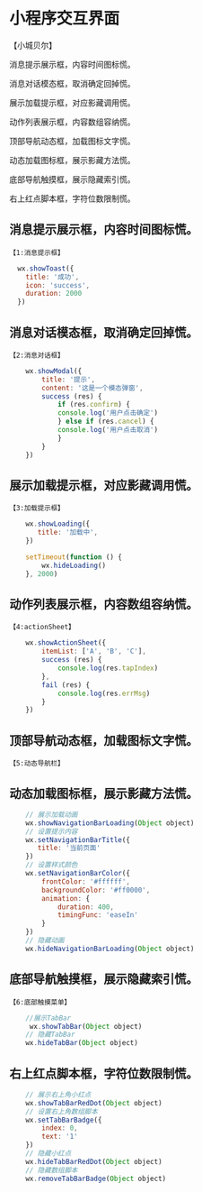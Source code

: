 # 小程序交互界面

【小城贝尔】

消息提示展示框，内容时间图标慌。

消息对话模态框，取消确定回掉慌。

展示加载提示框，对应影藏调用慌。

动作列表展示框，内容数组容纳慌。

顶部导航动态框，加载图标文字慌。

动态加载图标框，展示影藏方法慌。

底部导航触摸框，展示隐藏索引慌。

右上红点脚本框，字符位数限制慌。


## 消息提示展示框，内容时间图标慌。
    【1:消息提示框】
```js
  wx.showToast({
    title: '成功',
    icon: 'success',
    duration: 2000
  })
```
## 消息对话模态框，取消确定回掉慌。
    【2:消息对话框】
```js
    wx.showModal({
        title: '提示',
        content: '这是一个模态弹窗',
        success (res) {
            if (res.confirm) {
            console.log('用户点击确定')
            } else if (res.cancel) {
            console.log('用户点击取消')
            }
        }
    })
```
## 展示加载提示框，对应影藏调用慌。
    【3:加载提示框】
```js
    wx.showLoading({
       title: '加载中',
    })

    setTimeout(function () {
        wx.hideLoading()
    }, 2000)


```
## 动作列表展示框，内容数组容纳慌。
    【4:actionSheet】
```js
    wx.showActionSheet({
        itemList: ['A', 'B', 'C'],
        success (res) {
            console.log(res.tapIndex)
        },
        fail (res) {
            console.log(res.errMsg)
        }
    })
```
## 顶部导航动态框，加载图标文字慌。
    【5:动态导航栏】
## 动态加载图标框，展示影藏方法慌。
```js
    // 展示加载动画
    wx.showNavigationBarLoading(Object object)
    // 设置提示内容
    wx.setNavigationBarTitle({
       title: '当前页面'
    })
    // 设置样式颜色
    wx.setNavigationBarColor({
        frontColor: '#ffffff',
        backgroundColor: '#ff0000',
        animation: {
            duration: 400,
            timingFunc: 'easeIn'
        }
    })
    // 隐藏动画
    wx.hideNavigationBarLoading(Object object)
```
## 底部导航触摸框，展示隐藏索引慌。
    【6:底部触摸菜单】
```js
    //展示TabBar
     wx.showTabBar(Object object)
    // 隐藏TabBar
    wx.hideTabBar(Object object)
```
## 右上红点脚本框，字符位数限制慌。
```js
    // 展示右上角小红点
    wx.showTabBarRedDot(Object object)
    // 设置右上角数组脚本
    wx.setTabBarBadge({
        index: 0,
        text: '1'
    })
    // 隐藏小红点
    wx.hideTabBarRedDot(Object object)
    // 隐藏数组脚本
    wx.removeTabBarBadge(Object object)
```